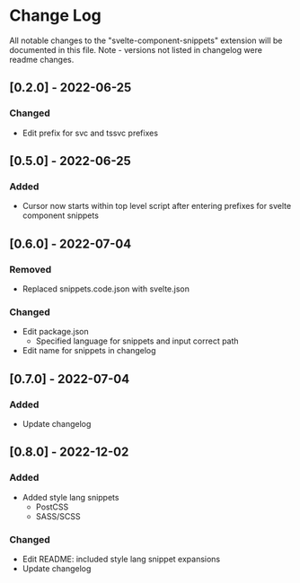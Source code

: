 # Change Log

All notable changes to the "svelte-component-snippets" extension will be documented in this file.
Note - versions not listed in changelog were readme changes.

## [0.2.0] - 2022-06-25

### Changed
- Edit prefix for svc and tssvc prefixes

## [0.5.0] - 2022-06-25

### Added
- Cursor now starts within top level script after entering prefixes for svelte component snippets 

## [0.6.0] - 2022-07-04
### Removed
- Replaced snippets.code.json with svelte.json

### Changed
- Edit package.json
  - Specified language for snippets and input correct path
- Edit name for snippets in changelog

## [0.7.0] - 2022-07-04

### Added 
- Update changelog

## [0.8.0] - 2022-12-02

### Added 
- Added style lang snippets
   - PostCSS
   - SASS/SCSS
  
### Changed
 - Edit README: included style lang snippet expansions
 - Update changelog
